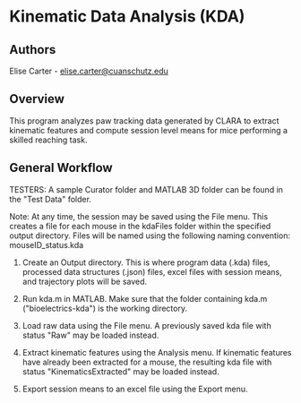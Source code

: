 # Kinematic Data Analysis (KDA)

## Authors

Elise Carter - elise.carter@cuanschutz.edu

## Overview

This program analyzes paw tracking data generated by CLARA to extract kinematic features and compute session level means for mice performing a skilled reaching task. 

## General Workflow

TESTERS: A sample Curator folder and MATLAB 3D folder can be found in the "Test Data" folder.

Note: At any time, the session may be saved using the File menu. This creates a file for each mouse in the kdaFiles folder within the specified output directory. Files will be named using the following naming convention: mouseID_status.kda

1) Create an Output directory. This is where program data (.kda) files, processed data structures (.json) files, excel files with session means, and trajectory plots will be saved.

2) Run kda.m in MATLAB. Make sure that the folder containing kda.m ("bioelectrics-kda") is the working directory.

3) Load raw data using the File menu. A previously saved kda file with status "Raw" may be loaded instead.

4) Extract kinematic features using the Analysis menu. If kinematic features have already been extracted for a mouse, the resulting kda file with status "KinematicsExtracted" may be loaded instead.

5) Export session means to an excel file using the Export menu.